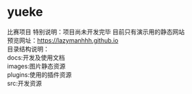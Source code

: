 # yueke
比赛项目
特别说明：项目尚未开发完毕 目前只有演示用的静态网站<br>
预览网址：https://lazymanhhh.github.io<br>
目录结构说明：<br>
docs:开发及使用文档<br>
images:图片静态资源<br>
plugins:使用的插件资源<br>
src:开发资源<br>
